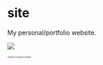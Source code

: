# site

My personal/portfolio website.

![](https://i.ibb.co/cC7WWcj/chopade-xyz.png)

<sub><sup><sub><sup><sub><sup>Thanks Christine Dodrill</sub></sup></sub></sup></sub></sup>